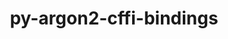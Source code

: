 ---
title: "py-argon2-cffi-bindings"
layout: cache
categories: [package, v0.18.1]
meta: {"versions": ["21.2.0"], "compilers": ["gcc@=7.5.0"], "oss": ["ubuntu18.04"], "platforms": ["linux"], "targets": ["x86_64"], "stacks": ["data-vis-sdk", "e4s", "root"], "num_specs": 3, "num_specs_by_stack": {"e4s": 2, "root": 3, "data-vis-sdk": 1}}
spec_details: [{"hash": "nlzqqg5uki343gppdk3plbxdhluda5ty", "compiler": "gcc@=7.5.0", "versions": ["21.2.0"], "os": "ubuntu18.04", "platform": "linux", "target": "x86_64", "variants": [], "stacks": ["e4s", "root"], "size": "-", "tarball": "https://binaries.spack.io/releases/v0.18.1/build_cache/linux-ubuntu18.04-x86_64/gcc-7.5.0/py-argon2-cffi-bindings-21.2.0/linux-ubuntu18.04-x86_64-gcc-7.5.0-py-argon2-cffi-bindings-21.2.0-nlzqqg5uki343gppdk3plbxdhluda5ty.spack"}, {"hash": "sb7tgw2654ippj3ezy6fg4srpwxampne", "compiler": "gcc@=7.5.0", "versions": ["21.2.0"], "os": "ubuntu18.04", "platform": "linux", "target": "x86_64", "variants": [], "stacks": ["data-vis-sdk", "root"], "size": "-", "tarball": "https://binaries.spack.io/releases/v0.18.1/build_cache/linux-ubuntu18.04-x86_64/gcc-7.5.0/py-argon2-cffi-bindings-21.2.0/linux-ubuntu18.04-x86_64-gcc-7.5.0-py-argon2-cffi-bindings-21.2.0-sb7tgw2654ippj3ezy6fg4srpwxampne.spack"}, {"hash": "tvj3rx3nwwphdmenqu46divqwyanr6f4", "compiler": "gcc@=7.5.0", "versions": ["21.2.0"], "os": "ubuntu18.04", "platform": "linux", "target": "x86_64", "variants": [], "stacks": ["e4s", "root"], "size": "-", "tarball": "https://binaries.spack.io/releases/v0.18.1/build_cache/linux-ubuntu18.04-x86_64/gcc-7.5.0/py-argon2-cffi-bindings-21.2.0/linux-ubuntu18.04-x86_64-gcc-7.5.0-py-argon2-cffi-bindings-21.2.0-tvj3rx3nwwphdmenqu46divqwyanr6f4.spack"}]
---